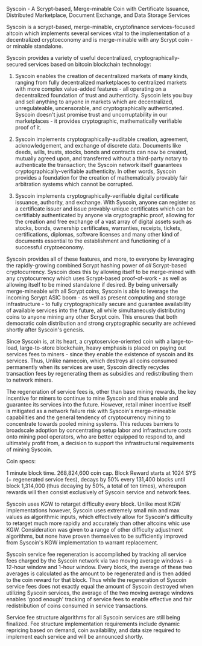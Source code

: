 Syscoin - A Scrypt-based, Merge-minable Coin with Certificate Issuance, Distributed Marketplace, Document Exchange, and Data Storage Services

Syscoin is a scrypt-based, merge-minable, cryptofinance services-focused altcoin which implements several services vital to the implementation of a decentralized cryptoeconomy and is merge-minable with any Scrypt coin - or minable standalone.

Syscoin provides a variety of useful decentralized, cryptographically-secured services based on bitcoin blockchain technology:

1. Syscoin enables the creation of decentralized markets of many kinds, ranging from fully decentralized marketplaces to centralized markets with more complex value-added features - all operating on a decentralized foundation of trust and authenticity.  Syscoin lets you buy and sell anything to anyone in markets which are decentralized, unregulateable, uncensorable, and cryptographically authenticated.  Syscoin doesn't just promise trust and uncorruptability in our marketplaces - it provides cryptographic, mathematically verifiable proof of it.

2. Syscoin implements cryptographically-auditable creation, agreement, acknowledgement, and exchange of discrete data.  Documents like deeds, wills, trusts, stocks, bonds and contracts can now be created, mutually agreed upon, and transferred without a third-party notary to authenticate the transaction; the Syscoin network itself guarantees cryptographically-verifiable authenticity.  In other words, Syscoin provides a foundation for the creation of mathematically provably fair arbitration systems which cannot be corrupted.

3. Syscoin implements cryptographically-verifiable digital certificate issuance, authority, and exchange. With Syscoin, anyone can register as a certificate issuer and issue provably-unique certificates which can be certifiably authenticated by anyone via cryptographic proof, allowing for the creation and free exchange of a vast array of digital assets such as stocks, bonds, ownership certificates, warranties, receipts, tickets, certifications, diplomas, software licenses and many other kind of documents essential to the establishment and functioning of a successful cryptoeconomy.

Syscoin provides all of these features, and more, to everyone by leveraging the rapidly-growing combined Scrypt hashing power of *all* Scrypt-based cryptocurrency. Syscoin does this by allowing itself to be merge-mined with any cryptocurrency which uses Scrypt-based proof-of-work - as well as allowing itself to be mined standalone if desired. By being universally merge-mineable with all Scrypt coins, Syscoin is able to leverage the incoming Scrypt ASIC boom - as well as present computing and storage infrastructure - to fully cryptographically secure and guarantee availability of available services into the future, all while simultaneously distributing coins to anyone mining any other Scrypt coin. This ensures that both democratic coin distribution and strong cryptographic security are achieved shortly after Syscoin's genesis.

Since Syscoin is, at its heart, a cryptoservice-oriented coin with a large-to-load, large-to-store blockchain, heavy emphasis is placed on paying out services fees to miners - since they enable the existence of syscoin and its services.  Thus, Unlike namecoin, which destroys all coins consumed permanently when its services are user, Syscoin directly recycles transaction fees by regenerating them as subsidies and redistributing them to network miners. 

The regeneration of service fees is, other than base mining rewards, the key incentive for miners to continue to mine Syscoin and thus enable and guarantee its services into the future. However, retail miner incentive itself is mitigated as a network failure risk with Syscoin's merge-mineable capabilities and the general tendency of cryptocurrency mining to concentrate towards pooled mining systems. This reduces barriers to broadscale adoption by concentrating setup labor and infrastructure costs onto mining pool operators, who are better equipped to respond to, and ultimately profit from, a decision to support the infrastructural requirements of mining Syscoin.

Coin specs: 

1 minute block time. 268,824,600 coin cap. Block Reward starts at 1024 SYS (+ regenerated service fees), decays by 50% every 131,400 blocks until block 1,314,000 (thus decaying by 50%, a total of ten times), whereupon rewards will then consist exclusively of Syscoin service and network fees.

Syscoin uses KGW to retarget difficulty every block. Unlike most KGW implementations however, Syscoin uses extremely small min and max values as algorithmic inputs, which effectively allow for Syscoin's difficulty to retarget much more rapidly and accurately than other altcoins whic use KGW. Consideration was given to a range of other difficulty adjustment algorithms, but none have proven themselves to be sufficiently improved from Syscoin's KGW implementation to warrant replacement. 

Syscoin service fee regeneration is accomplished by tracking all service fees charged by the Syscoin network via two moving average windows - a 12-hour window and 1-hour window.  Every block, the average of these two averages is calculated as the amount to be regenerated and is then added to the coin reward for that block. Thus while the regeneration of Syscoin service fees does not exactly equal the amount of Syscoin destroyed when utilizing Syscoin services, the average of the two moving average windows enables 'good enough' tracking of service fees to enable effective and fair redistribution of coins consumed in service transactions.

Service fee structure algorithms for all Syscoin services are still being finalized. Fee structure implementation requirements include dynamic repricing based on demand, coin availability, and data size required to implement each service and will be announced shortly. 
